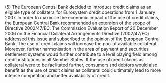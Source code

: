 (5) The European Central Bank decided to introduce credit claims as an eligible type of collateral for Eurosystem credit operations from 1 January 2007. In order to maximise the economic impact of the use of credit claims, the European Central Bank recommended an extension of the scope of Directive 2002/47/EC. The Commission Evaluation Report of 20 December 2006 on the Financial Collateral Arrangements Directive (2002/47/EC) addressed this issue and subscribed to the opinion of the European Central Bank. The use of credit claims will increase the pool of available collateral. Moreover, further harmonisation in the area of payment and securities settlement systems would further contribute to a level playing field among credit institutions in all Member States. If the use of credit claims as collateral were to be facilitated further, consumers and debtors would also benefit as the use of credit claims as collateral could ultimately lead to more intense competition and better availability of credit.